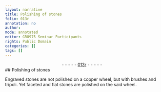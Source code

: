 ```yaml
---
layout: narrative
title: Polishing of stones
folio: 013r
annotation: no
author:
mode: annotated
editor: GR8975 Seminar Participants
rights: Public Domain
categories: []
tags: []
---
```


 <div class="folio" align="center">- - - - - <a href="http://gallica.bnf.fr/ark:/12148/btv1b10500001g/f31.image" target="_blank">013r</a> - - - - - </div> 
## Polishing of stones

 
Engraved stones are not polished on a copper wheel, but with brushes and tripoli. Yet faceted and flat stones are polished on the said wheel.
 